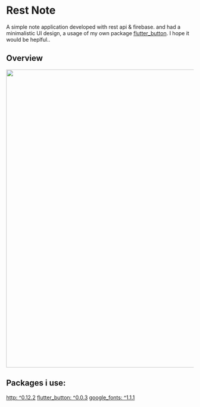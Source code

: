 # Rest Note
A simple note application developed with rest api & firebase. and had a minimalistic UI design, a usage of my own package [flutter_button](https://pub.dev/packages/flutter_button).  I hope it would be heplful.. 
## Overview
<img src="https://github.com/theiskaa/restnote/blob/main/assets/overview.png" width="800">

## Packages i use:

[http: ^0.12.2](https://pub.dev/packages/http)
[flutter_button: ^0.0.3](https://pub.dev/packages/flutter_button)
[google_fonts: ^1.1.1](https://pub.dev/packages/google_fonts)


